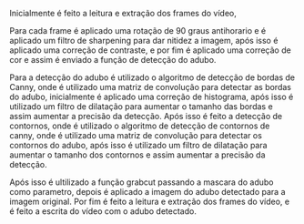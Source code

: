Inicialmente é feito a leitura e extração dos frames do vídeo, 

Para cada frame é aplicado uma rotação de 90 graus antihorario e é aplicado um filtro de sharpening para dar nitidez a imagem, após isso é aplicado uma correção de contraste, e por fim é aplicado uma correção de cor e assim é enviado a função de detecção do adubo.

Para a detecção do adubo é utilizado o algoritmo de detecção de bordas de Canny, onde é utilizado uma matriz de convolução para detectar as bordas do adubo, inicialmente é aplicado uma correção de histograma, após isso é utilizado um filtro de dilatação para aumentar o tamanho das bordas e assim aumentar a precisão da detecção. Após isso é feito a detecção de contornos, onde é utilizado o algoritmo de detecção de contornos de canny, onde é utilizado uma matriz de convolução para detectar os contornos do adubo, após isso é utilizado um filtro de dilatação para aumentar o tamanho dos contornos e assim aumentar a precisão da detecção.

Após isso é ultilizado a função grabcut passando a mascara do adubo como parametro, depois é aplicado a imagem do adubo detectado para a imagem original. Por fim é feito a leitura e extração dos frames do vídeo, e é feito a escrita do vídeo com o adubo detectado.
